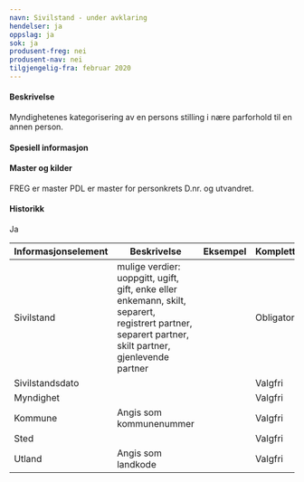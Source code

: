 ```yaml
---
navn: Sivilstand - under avklaring
hendelser: ja
oppslag: ja
sok: ja
produsent-freg: nei
produsent-nav: nei
tilgjengelig-fra: februar 2020
---
```


#### Beskrivelse

Myndighetenes kategorisering av en persons stilling i nære parforhold til en annen person.

#### Spesiell informasjon



#### Master og kilder

FREG er master
PDL er master for personkrets D.nr. og utvandret.



#### Historikk

Ja

| Informasjonselement | Beskrivelse | Eksempel | Kompletthet | Kvalitet |
|--|--|--|--|--|
| Sivilstand | mulige verdier: uoppgitt, ugift, gift, enke eller enkemann, skilt, separert, registrert partner, separert partner, skilt partner, gjenlevende partner | | Obligatorisk | |
| Sivilstandsdato | | | Valgfri | |
| Myndighet | | | Valgfri | |
| Kommune | Angis som kommunenummer | | Valgfri | |
| Sted | | | Valgfri | |
| Utland | Angis som landkode | | Valgfri | |




